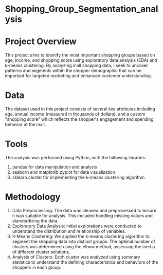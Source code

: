 # Shopping_Group_Segmentation_analysis

# Project Overview
This project aims to identify the most important shopping groups based on age, income, and shopping score using exploratory data analysis (EDA) and k-means clustering. By analyzing mall shopping data, I seek to uncover patterns and segments within the shopper demographic that can be important for targeted marketing and enhanced customer understanding.

# Data
The dataset used in this project consists of several key attributes including age, annual income (measured in thousands of dollars), and a custom "shopping score" which reflects the shopper's engagement and spending behavior at the mall.

# Tools
The analysis was performed using Python, with the following libraries:

1. pandas for data manipulation and analysis
2. seaborn and matplotlib.pyplot for data visualization
3. sklearn.cluster for implementing the k-means clustering algorithm

# Methodology
1. Data Preprocessing: The data was cleaned and preprocessed to ensure it was suitable for analysis. This included handling missing values and standardizing the data.
2. Exploratory Data Analysis: Initial explorations were conducted to understand the distribution and relationship of variables.
3. K-Means Clustering: We applied the k-means clustering algorithm to segment the shopping data into distinct groups. The optimal number of clusters was determined using the elbow method, assessing the inertia of different cluster solutions.
4. Analysis of Clusters: Each cluster was analyzed using summary statistics to understand the defining characteristics and behaviors of the shoppers in each group.
